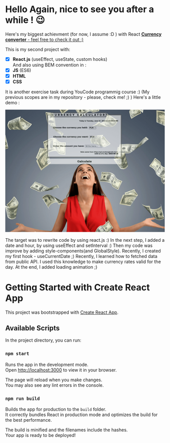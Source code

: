 # Hello Again, nice to see you after a while ! 😉

Here's my biggest achievment (for now, I assume :D ) with React [**Currency converter** - feel free to check it out :)](https://woytekmig.github.io/currency-converter-with-react/)

This is my second project with:  
- [x] **React.js** (useEffect, useState, custom hooks)  
And also using BEM convention in :
- [x] **JS** (ES6)  
- [x] **HTML** 
- [x] **CSS**  

It is another exercise task during YouCode programmig course :) (My previous scopes are in my repository - please, check me! ;) )
Here's a little demo : 

![show](public/currency-converter-react-v4.gif)

The target was to rewrite code by using react.js :) In the next step, I added a date and hour, by using useEffect and setInterval :) Then my code was improve by adding style-components(and GlobalStyle). Recently, I created my first hook - useCurrentDate ;) 
Recently, I learned how to fetched data from public API. I used this knowledge to make currency rates valid for the day. At the end, I added loading animation ;) 


# Getting Started with Create React App

This project was bootstrapped with [Create React App](https://github.com/facebook/create-react-app).

## Available Scripts

In the project directory, you can run:

### `npm start`

Runs the app in the development mode.\
Open [http://localhost:3000](http://localhost:3000) to view it in your browser.

The page will reload when you make changes.\
You may also see any lint errors in the console.

### `npm run build`

Builds the app for production to the `build` folder.\
It correctly bundles React in production mode and optimizes the build for the best performance.

The build is minified and the filenames include the hashes.\
Your app is ready to be deployed!

